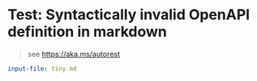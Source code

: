# Test: Syntactically invalid OpenAPI definition in markdown

> see https://aka.ms/autorest

``` yaml 
input-file: tiny.md
```